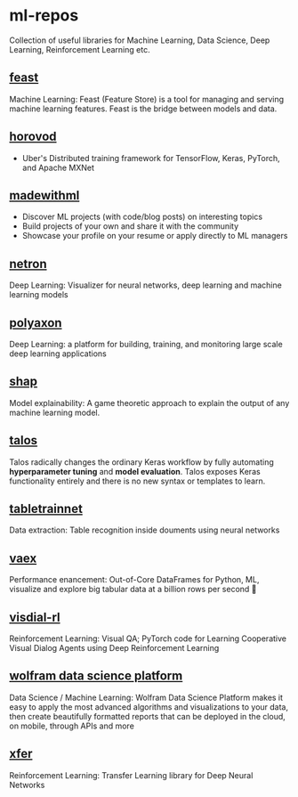 # ml-repos
Collection of useful libraries for Machine Learning, Data Science, Deep Learning, Reinforcement Learning etc.

## [feast](https://github.com/feast-dev/feast)
Machine Learning: Feast (Feature Store) is a tool for managing and serving machine learning features. Feast is the bridge between models and data.

## [horovod](https://github.com/horovod/horovod)
* Uber's Distributed training framework for TensorFlow, Keras, PyTorch, and Apache MXNet

## [madewithml](https://madewithml.com/)
* Discover ML projects (with code/blog posts) on interesting topics
* Build projects of your own and share it with the community
* Showcase your profile on your resume or apply directly to ML managers

## [netron](https://github.com/lutzroeder/netron)
Deep Learning: Visualizer for neural networks, deep learning and machine learning models

## [polyaxon](https://github.com/polyaxon/polyaxon)
Deep Learning: a platform for building, training, and monitoring large scale deep learning applications

## [shap](https://github.com/slundberg/shap)
Model explainability: A game theoretic approach to explain the output of any machine learning model.

## [talos](https://github.com/autonomio/talos)
Talos radically changes the ordinary Keras workflow by fully automating <b>hyperparameter tuning</b> and <b>model evaluation</b>. Talos exposes Keras functionality entirely and there is no new syntax or templates to learn.

## [tabletrainnet](https://github.com/mawanda-jun/TableTrainNet)
Data extraction: Table recognition inside douments using neural networks

## [vaex](https://github.com/vaexio/vaex/)
Performance enancement: Out-of-Core DataFrames for Python, ML, visualize and explore big tabular data at a billion rows per second 🚀

## [visdial-rl](https://github.com/batra-mlp-lab/visdial-rl)
Reinforcement Learning: Visual QA; PyTorch code for Learning Cooperative Visual Dialog Agents using Deep Reinforcement Learning

## [wolfram data science platform](https://www.wolfram.com/data-science-platform/)
Data Science / Machine Learning: Wolfram Data Science Platform makes it easy to apply the most advanced algorithms and visualizations to your data, then create beautifully formatted reports that can be deployed in the cloud, on mobile, through APIs and more

## [xfer](https://github.com/amzn/xfer)
Reinforcement Learning: Transfer Learning library for Deep Neural Networks

